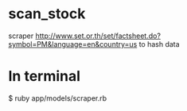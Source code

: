 # scan_stock
scraper http://www.set.or.th/set/factsheet.do?symbol=PM&language=en&country=us
to hash data
# In terminal
$ ruby app/models/scraper.rb
